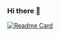 ### Hi there 👋

<!--
**makersy/makersy** is a ✨ _special_ ✨ repository because its `README.md` (this file) appears on your GitHub profile.

Here are some ideas to get you started:

- 🔭 I’m currently working on ...
- 🌱 I’m currently learning ...
- 👯 I’m looking to collaborate on ...
- 🤔 I’m looking for help with ...
- 💬 Ask me about ...
- 📫 How to reach me: ...
- 😄 Pronouns: ...
- ⚡ Fun fact: ...
-->

[![Readme Card](https://github-readme-stats.vercel.app/api?username=makersy&show_icons=true&icon_color=bb2acf&include_all_commits=true&theme=buefy)](https://github.com/makersy/github-readme-stats)

<!-- 
[![Top Langs](https://github-readme-stats.vercel.app/api/top-langs/?username=makersy&layout=compact&title_color=ffffff&icon_color=bb2acf&text_color=daf7dc&bg_color=151515)](https://github.com/makersy/github-readme-stats)
-->
